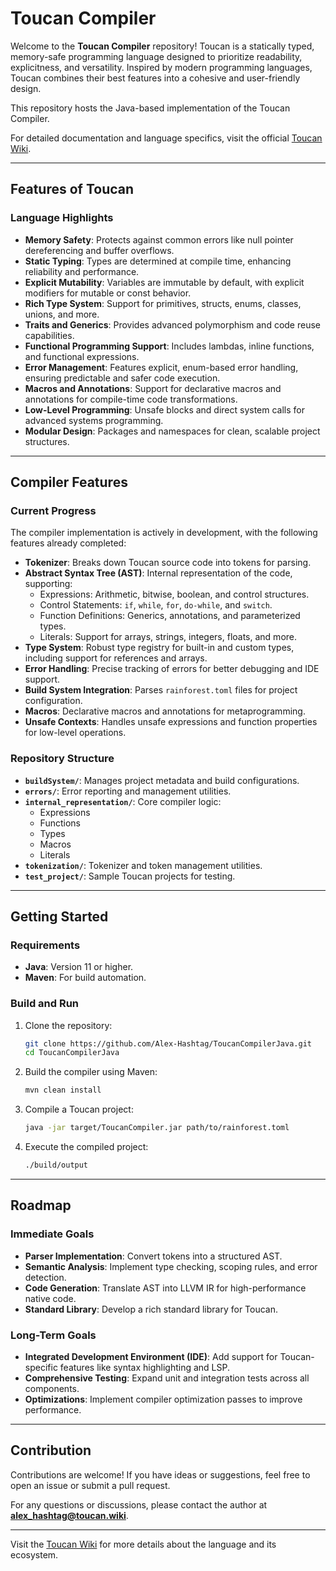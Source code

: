 # Toucan Compiler

Welcome to the **Toucan Compiler** repository! Toucan is a statically typed, memory-safe programming language designed to prioritize readability, explicitness, and versatility. Inspired by modern programming languages, Toucan combines their best features into a cohesive and user-friendly design.

This repository hosts the Java-based implementation of the Toucan Compiler.

For detailed documentation and language specifics, visit the official [Toucan Wiki](https://toucan.wiki).

---

## Features of Toucan

### Language Highlights
- **Memory Safety**: Protects against common errors like null pointer dereferencing and buffer overflows.
- **Static Typing**: Types are determined at compile time, enhancing reliability and performance.
- **Explicit Mutability**: Variables are immutable by default, with explicit modifiers for mutable or const behavior.
- **Rich Type System**: Support for primitives, structs, enums, classes, unions, and more.
- **Traits and Generics**: Provides advanced polymorphism and code reuse capabilities.
- **Functional Programming Support**: Includes lambdas, inline functions, and functional expressions.
- **Error Management**: Features explicit, enum-based error handling, ensuring predictable and safer code execution.
- **Macros and Annotations**: Support for declarative macros and annotations for compile-time code transformations.
- **Low-Level Programming**: Unsafe blocks and direct system calls for advanced systems programming.
- **Modular Design**: Packages and namespaces for clean, scalable project structures.

---

## Compiler Features

### Current Progress
The compiler implementation is actively in development, with the following features already completed:

- **Tokenizer**: Breaks down Toucan source code into tokens for parsing.
- **Abstract Syntax Tree (AST)**: Internal representation of the code, supporting:
  - Expressions: Arithmetic, bitwise, boolean, and control structures.
  - Control Statements: `if`, `while`, `for`, `do-while`, and `switch`.
  - Function Definitions: Generics, annotations, and parameterized types.
  - Literals: Support for arrays, strings, integers, floats, and more.
- **Type System**: Robust type registry for built-in and custom types, including support for references and arrays.
- **Error Handling**: Precise tracking of errors for better debugging and IDE support.
- **Build System Integration**: Parses `rainforest.toml` files for project configuration.
- **Macros**: Declarative macros and annotations for metaprogramming.
- **Unsafe Contexts**: Handles unsafe expressions and function properties for low-level operations.

### Repository Structure
- **`buildSystem/`**: Manages project metadata and build configurations.
- **`errors/`**: Error reporting and management utilities.
- **`internal_representation/`**: Core compiler logic:
  - Expressions
  - Functions
  - Types
  - Macros
  - Literals
- **`tokenization/`**: Tokenizer and token management utilities.
- **`test_project/`**: Sample Toucan projects for testing.

---

## Getting Started

### Requirements
- **Java**: Version 11 or higher.
- **Maven**: For build automation.

### Build and Run
1. Clone the repository:
   ```bash
   git clone https://github.com/Alex-Hashtag/ToucanCompilerJava.git
   cd ToucanCompilerJava
   ```

2. Build the compiler using Maven:
   ```bash
   mvn clean install
   ```

3. Compile a Toucan project:
   ```bash
   java -jar target/ToucanCompiler.jar path/to/rainforest.toml
   ```

4. Execute the compiled project:
   ```bash
   ./build/output
   ```

---

## Roadmap

### Immediate Goals
- **Parser Implementation**: Convert tokens into a structured AST.
- **Semantic Analysis**: Implement type checking, scoping rules, and error detection.
- **Code Generation**: Translate AST into LLVM IR for high-performance native code.
- **Standard Library**: Develop a rich standard library for Toucan.

### Long-Term Goals
- **Integrated Development Environment (IDE)**: Add support for Toucan-specific features like syntax highlighting and LSP.
- **Comprehensive Testing**: Expand unit and integration tests across all components.
- **Optimizations**: Implement compiler optimization passes to improve performance.

---

## Contribution

Contributions are welcome! If you have ideas or suggestions, feel free to open an issue or submit a pull request.

For any questions or discussions, please contact the author at **alex_hashtag@toucan.wiki**.

---

Visit the [Toucan Wiki](https://toucan.wiki) for more details about the language and its ecosystem.
